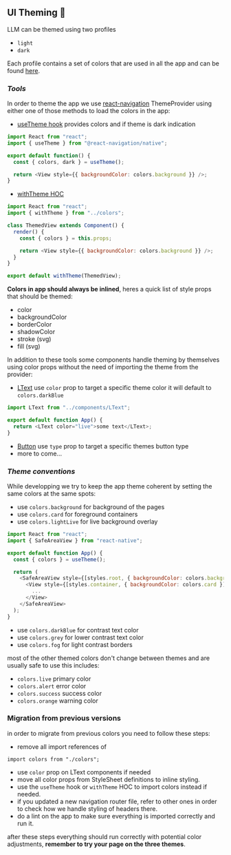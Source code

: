 ## UI Theming 🎨

LLM can be themed using two profiles

- `light`
- `dark`

Each profile contains a set of colors that are used in all the app and can be found [here](../src/colors.js).

### **_Tools_**

In order to theme the app we use [react-navigation](https://reactnavigation.org/docs/themes/) ThemeProvider
using either one of those methods to load the colors in the app:

- [useTheme hook](https://reactnavigation.org/docs/themes/#using-the-current-theme-in-your-own-components) provides colors and if theme is dark indication

```javascript
import React from "react";
import { useTheme } from "@react-navigation/native";

export default function() {
  const { colors, dark } = useTheme();

  return <View style={{ backgroundColor: colors.background }} />;
}
```

- [withTheme HOC](../src/colors.js#L37)

```javascript
import React from "react";
import { withTheme } from "../colors";

class ThemedView extends Component() {
  render() {
    const { colors } = this.props;

    return <View style={{ backgroundColor: colors.background }} />;
  }
}

export default withTheme(ThemedView);
```

**Colors in app should always be inlined**, heres a quick list of style props that should be themed:

- color
- backgroundColor
- borderColor
- shadowColor
- stroke (svg)
- fill (svg)

In addition to these tools some components handle theming by themselves using color props without the need of importing the theme from the provider:

- [LText](../src/components/LText/index.js) use `color` prop to target a specific theme color
  it will default to `colors.darkBlue`

```javascript
import LText from "../components/LText";

export default function App() {
  return <LText color="live">some text</LText>;
}
```

- [Button](../src/components/Button.js) use `type` prop to target a specific themes button type
- more to come...

### **_Theme conventions_**

While developping we try to keep the app theme coherent by setting the same colors at the same spots:

- use `colors.background` for background of the pages
- use `colors.card` for foreground containers
- use `colors.lightLive` for live background overlay

```javascript
import React from "react";
import { SafeAreaView } from "react-native";

export default function App() {
  const { colors } = useTheme();

  return (
    <SafeAreaView style={[styles.root, { backgroundColor: colors.background }]}>
      <View style={[styles.container, { backgroundColor: colors.card }]}>
        ...
      </View>
    </SafeAreaView>
  );
}
```

- use `colors.darkBlue` for contrast text color
- use `colors.grey` for lower contrast text color
- use `colors.fog` for light contrast borders

most of the other themed colors don't change between themes and are usually safe to use this includes:

- `colors.live` primary color
- `colors.alert` error color
- `colors.success` success color
- `colors.orange` warning color

### **Migration from previous versions**

in order to migrate from previous colors you need to follow these steps:

- remove all import references of

```JS
import colors from "./colors";
```

- use `color` prop on LText components if needed
- move all color props from StyleSheet definitions to inline styling.
- use the `useTheme` hook or `withTheme` HOC to import colors instead if needed.
- if you updated a new navigation router file, refer to other ones in order to check how we handle styling of headers there.
- do a lint on the app to make sure everything is imported correctly and run it.

after these steps everything should run correctly with potential color adjustments, **remember to try your page on the three themes**.
